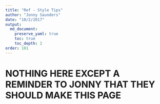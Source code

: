 ```yaml
---
title: "Ref - Style Tips"
author: "Jonny Saunders"
date: "10/2/2017"
output: 
  md_document:
    preserve_yaml: true
    toc: true
    toc_depth: 2
order: 101
---
```


# NOTHING HERE EXCEPT A REMINDER TO JONNY THAT THEY SHOULD MAKE THIS PAGE
